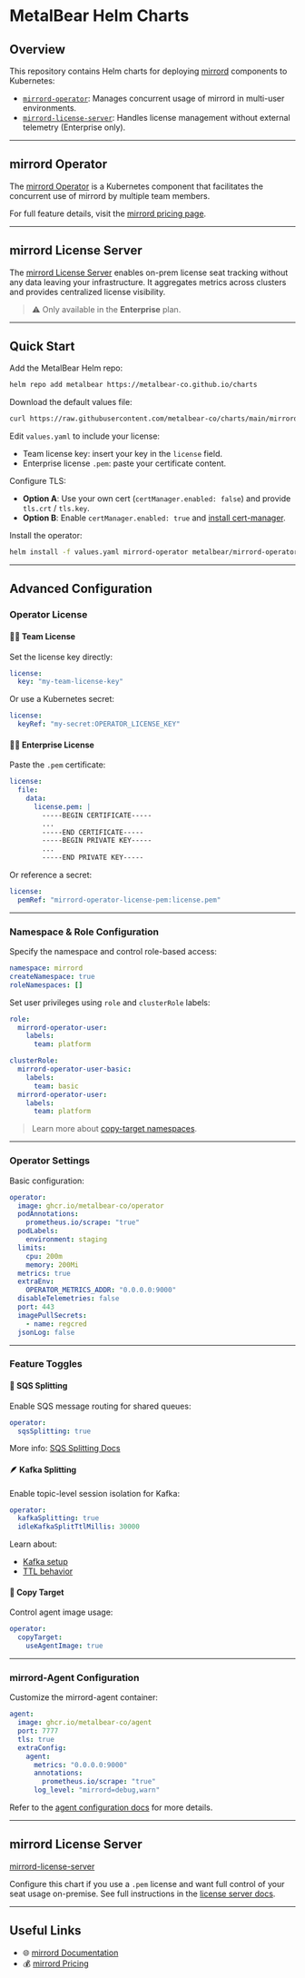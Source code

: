 # MetalBear Helm Charts

## Overview

This repository contains Helm charts for deploying [mirrord](https://metalbear.co/mirrord) components to Kubernetes:

- [`mirrord-operator`](./mirrord-operator): Manages concurrent usage of mirrord in multi-user environments.
- [`mirrord-license-server`](./mirrord-license-server): Handles license management without external telemetry (Enterprise only).

---

## mirrord Operator

The [mirrord Operator](https://metalbear.co/mirrord/docs/overview/teams/) is a Kubernetes component that facilitates the concurrent use of mirrord by multiple team members. 

For full feature details, visit the [mirrord pricing page](https://metalbear.co/mirrord/pricing/).

---

## mirrord License Server

The [mirrord License Server](https://metalbear.co/mirrord/docs/managing-mirrord/license-server/) enables on-prem license seat tracking without any data leaving your infrastructure. It aggregates metrics across clusters and provides centralized license visibility.

> ⚠️ Only available in the **Enterprise** plan.

---

## Quick Start

Add the MetalBear Helm repo:

```bash
helm repo add metalbear https://metalbear-co.github.io/charts
```

Download the default values file:

```bash
curl https://raw.githubusercontent.com/metalbear-co/charts/main/mirrord-operator/values.yaml --output values.yaml
```

Edit `values.yaml` to include your license:

- Team license key: insert your key in the `license` field.
- Enterprise license `.pem`: paste your certificate content.

Configure TLS:

- **Option A**: Use your own cert (`certManager.enabled: false`) and provide `tls.crt` / `tls.key`.
- **Option B**: Enable `certManager.enabled: true` and [install cert-manager](https://cert-manager.io/docs/installation/helm/).

Install the operator:

```bash
helm install -f values.yaml mirrord-operator metalbear/mirrord-operator
```

---

## Advanced Configuration

### Operator License

#### 🧑‍💻 Team License

Set the license key directly:

```yaml
license:
  key: "my-team-license-key"
```

Or use a Kubernetes secret:

```yaml
license:
  keyRef: "my-secret:OPERATOR_LICENSE_KEY"
```

#### 🧑‍💼 Enterprise License

Paste the `.pem` certificate:

```yaml
license:
  file:
    data:
      license.pem: |
        -----BEGIN CERTIFICATE-----
        ...
        -----END CERTIFICATE-----
        -----BEGIN PRIVATE KEY-----
        ...
        -----END PRIVATE KEY-----
```

Or reference a secret:

```yaml
license:
  pemRef: "mirrord-operator-license-pem:license.pem"
```

---

### Namespace & Role Configuration

Specify the namespace and control role-based access:

```yaml
namespace: mirrord
createNamespace: true
roleNamespaces: []
```

Set user privileges using `role` and `clusterRole` labels:

```yaml
role:
  mirrord-operator-user:
    labels:
      team: platform

clusterRole:
  mirrord-operator-user-basic:
    labels:
      team: basic
  mirrord-operator-user:
    labels:
      team: platform
```

> Learn more about [copy-target namespaces](https://metalbear.co/mirrord/docs/using-mirrord/copy-target/).

---

### Operator Settings

Basic configuration:

```yaml
operator:
  image: ghcr.io/metalbear-co/operator
  podAnnotations:
    prometheus.io/scrape: "true"
  podLabels:
    environment: staging
  limits:
    cpu: 200m
    memory: 200Mi
  metrics: true
  extraEnv:
    OPERATOR_METRICS_ADDR: "0.0.0.0:9000"
  disableTelemetries: false
  port: 443
  imagePullSecrets:
    - name: regcred
  jsonLog: false
```

---

### Feature Toggles

#### 👥 SQS Splitting

Enable SQS message routing for shared queues:

```yaml
operator:
  sqsSplitting: true
```

More info: [SQS Splitting Docs](https://metalbear.co/mirrord/docs/using-mirrord/queue-splitting/#sqs-splitting)

#### 🪶 Kafka Splitting

Enable topic-level session isolation for Kafka:

```yaml
operator:
  kafkaSplitting: true
  idleKafkaSplitTtlMillis: 30000
```

Learn about:
- [Kafka setup](https://metalbear.co/mirrord/docs/using-mirrord/queue-splitting/#kafka-splitting)
- [TTL behavior](https://github.com/metalbear-co/charts/tree/main/mirrord-operator#sqs-queue-splitting)

#### 📝 Copy Target

Control agent image usage:

```yaml
operator:
  copyTarget:
    useAgentImage: true
```

---

### mirrord-Agent Configuration

Customize the mirrord-agent container:

```yaml
agent:
  image: ghcr.io/metalbear-co/agent
  port: 7777
  tls: true
  extraConfig:
    agent:
      metrics: "0.0.0.0:9000"
      annotations:
        prometheus.io/scrape: "true"
      log_level: "mirrord=debug,warn"
```

Refer to the [agent configuration docs](https://metalbear.co/mirrord/docs/reference/configuration/#root-agent) for more details.

---

## mirrord License Server

[mirrord-license-server](./mirrord-license-server)

Configure this chart if you use a `.pem` license and want full control of your seat usage on-premise. See full instructions in the [license server docs](https://metalbear.co/mirrord/docs/managing-mirrord/license-server/).

---

## Useful Links

- 🌐 [mirrord Documentation](https://metalbear.co/mirrord/docs/overview/introduction/)
- 💰 [mirrord Pricing](https://metalbear.co/mirrord/pricing/)
